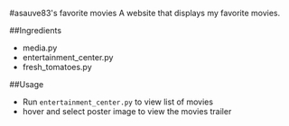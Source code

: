 #asauve83's favorite movies
A website that displays my favorite movies. 

##Ingredients
* media.py
* entertainment_center.py
* fresh_tomatoes.py

##Usage
* Run `entertainment_center.py` to view list of movies
* hover and select poster image to view the movies trailer

